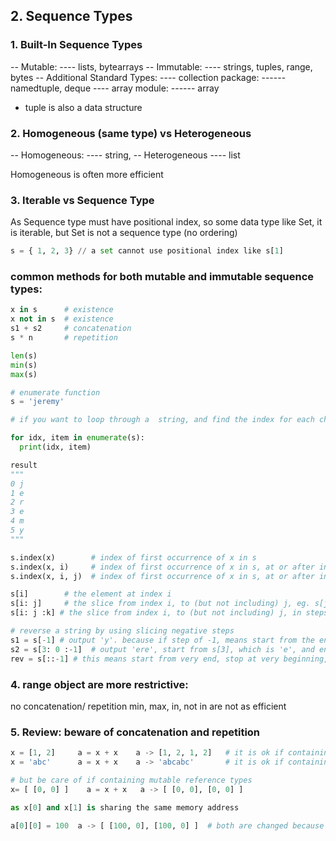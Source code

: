 ## 2. Sequence Types

### 1. Built-In Sequence Types

-- Mutable:
---- lists, bytearrays
-- Immutable:
---- strings, tuples, range, bytes
-- Additional Standard Types:
---- collection package:
------ namedtuple, deque
---- array module:
------ array

- tuple is also a data structure

### 2. Homogeneous (same type) vs Heterogeneous

-- Homogeneous:
---- string,
-- Heterogeneous
---- list

Homogeneous is often more efficient

### 3. Iterable vs Sequence Type

As Sequence type must have positional index, so some data type like Set, it is iterable, but Set is not a sequence type (no ordering)

```py
s = { 1, 2, 3} // a set cannot use positional index like s[1]
```

### common methods for both mutable and immutable sequence types:

```py
x in s      # existence
x not in s  # existence
s1 + s2     # concatenation
s * n       # repetition

len(s)
min(s)
max(s)

# enumerate function
s = 'jeremy'

# if you want to loop through a  string, and find the index for each character

for idx, item in enumerate(s):
  print(idx, item)

result
"""
0 j
1 e
2 r
3 e
4 m
5 y
"""

s.index(x)        # index of first occurrence of x in s
s.index(x, i)     # index of first occurrence of x in s, at or after index i
s.index(x, i, j)  # index of first occurrence of x in s, at or after index i, and before index j

s[i]        # the element at index i
s[i: j]     # the slice from index i, to (but not including) j, eg. s[j] is not included in the slice
s[i: j :k] # the slice from index i, to (but not including) j, in steps of k

# reverse a string by using slicing negative steps
s1 = s[-1] # output 'y'. because if step of -1, means start from the end
s2 = s[3: 0 :-1]  # output 'ere', start from s[3], which is 'e', and end at s[0], which is 'j'. but upper bound 'j' not included
rev = s[::-1] # this means start from very end, stop at very beginning, with step of -1 (from back to start)

```

### 4. range object are more restrictive:

no concatenation/ repetition
min, max, in, not in are not as efficient

### 5. Review: beware of concatenation and repetition

```py
x = [1, 2]     a = x + x    a -> [1, 2, 1, 2]   # it is ok if containing value types
x = 'abc'      a = x + x    a -> 'abcabc'       # it is ok if containing immutable reference types

# but be care of if containing mutable reference types
x= [ [0, 0] ]    a = x + x   a -> [ [0, 0], [0, 0] ]

as x[0] and x[1] is sharing the same memory address

a[0][0] = 100  a -> [ [100, 0], [100, 0] ]  # both are changed because they are sharing the same memory address
```
